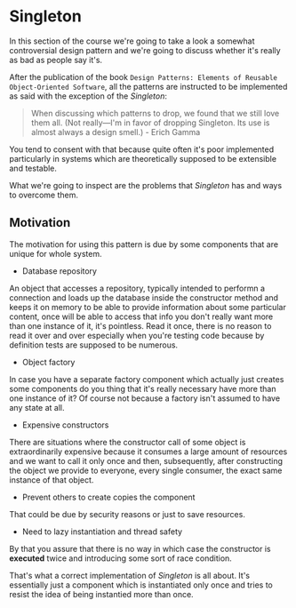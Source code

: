 # Singleton

In this section of the course we're going to take a look a somewhat controversial design pattern and we're going to discuss whether it's really as bad as people say it's.

After the publication of the book `Design Patterns: Elements of Reusable Object-Oriented Software`, all the patterns are instructed to be implemented as said with the exception of the *Singleton*:

> When discussing which patterns to drop, we found that we still love them all. (Not really—I'm in favor of dropping Singleton. Its use is almost always a design smell.) - Erich Gamma

You tend to consent with that because quite often it's poor implemented particularly in systems which are theoretically supposed to be extensible and testable.

What we're going to inspect are the problems that *Singleton* has and ways to overcome them.

## Motivation

The motivation for using this pattern is due by some components that are unique for whole system. 

- Database repository

An object that accesses a repository, typically intended to performn a connection and loads up the database inside the constructor method and keeps it on memory to be able to provide information about some particular content, once will be able to access that info you don't really want more than one instance of it, it's pointless. Read it once, there is no reason to read it over and over especially when you're testing code because by definition tests are supposed to be numerous.

- Object factory

In case you have a separate factory component which actually just creates some components do you thing that it's really necessary have more than one instance of it? Of course not because a factory isn't assumed to have any state at all.

- Expensive constructors

There are situations where the constructor call of some object is extraordinarily expensive because it consumes a large amount of resources and we want to call it only once and then, subsequently, after constructing the object we provide to everyone, every single consumer, the exact same instance of that object.

- Prevent others to create copies the component

That could be due by security reasons or just to save resources.

- Need to lazy instantiation and thread safety

By that you assure that there is no way in which case the constructor is __executed__ twice and introducing some sort of race condition. 

That's what a correct implementation of *Singleton* is all about. It's essentially just a component which is instantiated only once and tries to resist the idea of being instantied more than once.

